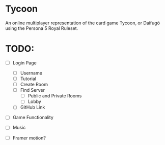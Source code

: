 # Tycoon

An online multiplayer representation of the card game Tycoon, or Daifugō using the Persona 5 Royal Ruleset.

# TODO:

-   [ ] Login Page

    -   [ ] Username
    -   [ ] Tutorial
    -   [ ] Create Room
    -   [ ] Find Server
        -   [ ] Public and Private Rooms
        -   [ ] Lobby
    -   [ ] GitHub Link

-   [ ] Game Functionality

-   [ ] Music

-   [ ] Framer motion?
